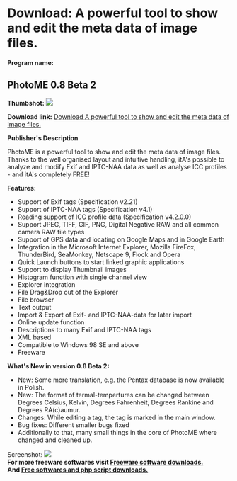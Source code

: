 # Download: A powerful tool to show and edit the meta data of image files.

**Program name:**

## PhotoME 0.8 Beta 2

  
**Thumbshot:** ![](http://www.freewarefiles.com/screenshot/photome_md.gif)   
  
**Download link:** [Download A powerful tool to show and edit the meta data of image files.](http://freesoftwares.boysofts.com/PhotoME_program_41742.html)  
  


**Publisher's Description**  
  


PhotoME is a powerful tool to show and edit the meta data of image files. Thanks to the well organised layout and intuitive handling, itA's possible to analyze and modify Exif and IPTC-NAA data as well as analyse ICC profiles - and itA's completely FREE! 

**Features:**

  * Support of Exif tags (Specification v2.21) 
  * Support of IPTC-NAA tags (Specification v4.1) 
  * Reading support of ICC profile data (Specification v4.2.0.0) 
  * Support JPEG, TIFF, GIF, PNG, Digital Negative RAW and all common camera RAW file types 
  * Support of GPS data and locating on Google Maps and in Google Earth 
  * Integration in the Microsoft Internet Explorer, Mozilla FireFox, ThunderBird, SeaMonkey, Netscape 9, Flock and Opera 
  * Quick Launch buttons to start linked graphic applications 
  * Support to display Thumbnail images 
  * Histogram function with single channel view 
  * Explorer integration 
  * File Drag&Drop out of the Explorer 
  * File browser 
  * Text output 
  * Import & Export of Exif- and IPTC-NAA-data for later import 
  * Online update function 
  * Descriptions to many Exif and IPTC-NAA tags 
  * XML based 
  * Compatible to Windows 98 SE and above 
  * Freeware 

**What's New in version 0.8 Beta 2:**

  * New: Some more translation, e.g. the Pentax database is now available in Polish. 
  * New: The format of termal-tempertures can be changed between Degrees Celsius, Kelvin, Degrees Fahrenheit, Degrees Rankine and Degrees RA(c)aumur. 
  * Changes: While editing a tag, the tag is marked in the main window. 
  * Bug fixes: Different smaller bugs fixed 
  * Additionally to that, many small things in the core of PhotoME where changed and cleaned up. 

  
  
Screenshot: ![](http://www.freewarefiles.com/screenshot/photome.gif)   
**For more freeware softwares visit [Freeware software downloads.](http://freesoftwares.boysofts.com/)**   
**And [Free softwares and php script downloads.](http://www.boysofts.com/)**
